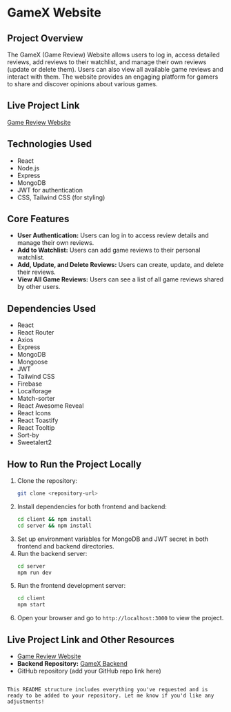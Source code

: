 
# GameX Website

## Project Overview
The GameX (Game Review) Website allows users to log in, access detailed reviews, add reviews to their watchlist, and manage their own reviews (update or delete them). Users can also view all available game reviews and interact with them. The website provides an engaging platform for gamers to share and discover opinions about various games.

## Live Project Link
[Game Review Website](https://chill-gamer-8a201.web.app/)

## Technologies Used
- React
- Node.js
- Express
- MongoDB
- JWT for authentication
- CSS, Tailwind CSS (for styling)

## Core Features
- **User Authentication:** Users can log in to access review details and manage their own reviews.
- **Add to Watchlist:** Users can add game reviews to their personal watchlist.
- **Add, Update, and Delete Reviews:** Users can create, update, and delete their reviews.
- **View All Game Reviews:** Users can see a list of all game reviews shared by other users.

## Dependencies Used
- React
- React Router
- Axios
- Express
- MongoDB
- Mongoose
- JWT
- Tailwind CSS
- Firebase
- Localforage
- Match-sorter
- React Awesome Reveal
- React Icons
- React Toastify
- React Tooltip
- Sort-by
- Sweetalert2


## How to Run the Project Locally
1. Clone the repository:
   ```bash
   git clone <repository-url>
   ```
2. Install dependencies for both frontend and backend:
   ```bash
   cd client && npm install
   cd server && npm install
   ```
3. Set up environment variables for MongoDB and JWT secret in both frontend and backend directories.
4. Run the backend server:
   ```bash
   cd server
   npm run dev
   ```
5. Run the frontend development server:
   ```bash
   cd client
   npm start
   ```
6. Open your browser and go to `http://localhost:3000` to view the project.

## Live Project Link and Other Resources
- [Game Review Website](https://chill-gamer-8a201.web.app/)
- **Backend Repository:** [GameX Backend](https://github.com/Takmim00/Chill-gamer-server)
- GitHub repository (add your GitHub repo link here)
```

This README structure includes everything you've requested and is ready to be added to your repository. Let me know if you'd like any adjustments!
